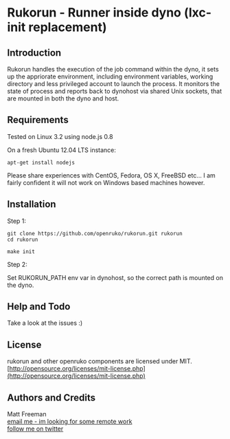 # Rukorun - Runner inside dyno  (lxc-init replacement)

## Introduction

Rukorun handles the execution of the job command within the dyno, it sets up 
the appriorate environment, including environment variables, working directory
and less privileged account to launch the process. It monitors the state of 
process and reports back to dynohost via shared Unix sockets, that are mounted
in both the dyno and host.

## Requirements

Tested on Linux 3.2 using node.js 0.8

On a fresh Ubuntu 12.04 LTS instance:  

```
apt-get install nodejs
```

Please share experiences with CentOS, Fedora, OS X, FreeBSD etc... I am fairly confident it
will not work on Windows based machines however.

## Installation


Step 1:

```
git clone https://github.com/openruko/rukorun.git rukorun
cd rukorun

make init
```

Step 2:

Set RUKORUN_PATH env var in dynohost, so the correct path is mounted on the dyno.


## Help and Todo 

Take a look at the issues :)

## License

rukorun and other openruko components are licensed under MIT.  
[http://opensource.org/licenses/mit-license.php](http://opensource.org/licenses/mit-license.php)

## Authors and Credits

Matt Freeman  
[email me - im looking for some remote work](mailto:matt@nonuby.com)  
[follow me on twitter](http://www.twitter.com/nonuby )

